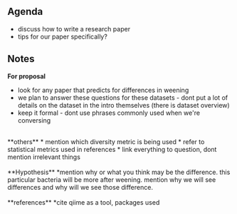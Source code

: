 ## Agenda
* discuss how to write a research paper
* tips for our paper specifically?

## Notes
**For proposal**
* look for any paper that predicts for differences in weening 
* we plan to answer these questions for these datasets - dont put a lot of details on the dataset in the intro themselves (there is dataset overview)
* keep it formal  - dont use phrases commonly used when we're conversing
<br>
**others**
* mention which diversity metric is being used 
* refer to statistical metrics used in references
* link everything to question, dont mention irrelevant things
<br>
<br>
**Hypothesis**
  *mention why or what you think may be the difference. this particular bacteria will be more after weening. mention why we will see differences and why will we see those difference.
<br>
<br>
**references**
  *cite qiime as a tool, packages used 
